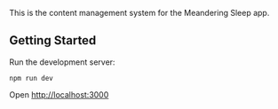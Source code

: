 This is the content management system for the Meandering Sleep app.


## Getting Started

Run the development server:

`npm run dev`

Open [http://localhost:3000](http://localhost:3000)